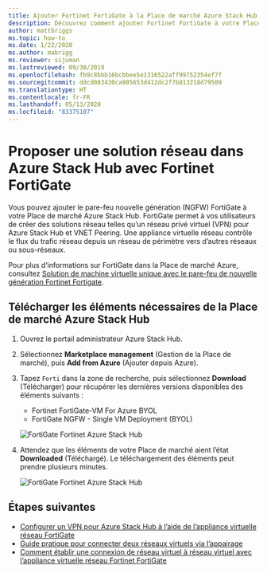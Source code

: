 ```yaml
---
title: Ajouter Fortinet FortiGate à la Place de marché Azure Stack Hub
description: Découvrez comment ajouter Fortinet FortiGate à votre Place de marché Azure Stack Hub, ce qui permet aux utilisateurs de créer des solutions réseau.
author: mattbriggs
ms.topic: how-to
ms.date: 1/22/2020
ms.author: mabrigg
ms.reviewer: sijuman
ms.lastreviewed: 09/30/2019
ms.openlocfilehash: fb9c8bbb16bcbbee5e1316522aff99752354ef7f
ms.sourcegitcommit: ddcd083430ca905653d412dc2f7b813218d79509
ms.translationtype: HT
ms.contentlocale: fr-FR
ms.lasthandoff: 05/13/2020
ms.locfileid: "83375107"
---
```

# <a name="offer-a-network-solution-in-azure-stack-hub-with-fortinet-fortigate"></a>Proposer une solution réseau dans Azure Stack Hub avec Fortinet FortiGate

Vous pouvez ajouter le pare-feu nouvelle génération (NGFW) FortiGate à votre Place de marché Azure Stack Hub. FortiGate permet à vos utilisateurs de créer des solutions réseau telles qu’un réseau privé virtuel (VPN) pour Azure Stack Hub et VNET Peering. Une appliance virtuelle réseau contrôle le flux du trafic réseau depuis un réseau de périmètre vers d’autres réseaux ou sous-réseaux.

Pour plus d’informations sur FortiGate dans la Place de marché Azure, consultez [Solution de machine virtuelle unique avec le pare-feu de nouvelle génération Fortinet Fortigate](https://azuremarketplace.microsoft.com/marketplace/apps/fortinet.fortinet-FortiGate-singlevm).

## <a name="download-the-required-azure-stack-hub-marketplace-items"></a>Télécharger les éléments nécessaires de la Place de marché Azure Stack Hub

1. Ouvrez le portail administrateur Azure Stack Hub.

2. Sélectionnez **Marketplace management** (Gestion de la Place de marché), puis **Add from Azure** (Ajouter depuis Azure).

3. Tapez `Forti` dans la zone de recherche, puis sélectionnez **Download** (Télécharger) pour récupérer les dernières versions disponibles des éléments suivants :
    - Fortinet FortiGate-VM For Azure BYOL
    - FortiGate NGFW - Single VM Deployment (BYOL)

    ![FortiGate Fortinet Azure Stack Hub](./media/azure-stack-network-solutions-enable/azure-stack-marketplace-FortiGate-fortinet.png)

4. Attendez que les éléments de votre Place de marché aient l’état **Downloaded** (Téléchargé). Le téléchargement des éléments peut prendre plusieurs minutes.

    ![FortiGate Fortinet Azure Stack Hub](./media/azure-stack-network-solutions-enable/image4.png)

## <a name="next-steps"></a>Étapes suivantes

- [Configurer un VPN pour Azure Stack Hub à l’aide de l’appliance virtuelle réseau FortiGate](../user/azure-stack-network-howto-vnet-to-onprem.md)  
- [Guide pratique pour connecter deux réseaux virtuels via l’appairage](../user/azure-stack-network-howto-vnet-to-vnet.md)  
- [Comment établir une connexion de réseau virtuel à réseau virtuel avec l’appliance virtuelle réseau Fortinet FortiGate](../user/azure-stack-network-howto-vnet-to-vnet-stacks.md)  
